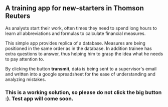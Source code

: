 ## A training app for new-starters in Thomson Reuters

As analysts start their work, often times they need to spend long hours to learn all abbreviations and formulas to calculate financial measures.

This simple app provides replica of a database. Measures are being positioned in the same order as in the database. In addition trainee has extra questions to answer, thus helping him to grasp the idea what he needs to pay attention to. 

By clicking the button **transmit**, data is being sent to a supervisor's email and written into a google spreadsheet for the ease of understanding and analyzing mistakes.


### This is a working solution, so please do not click the big button :). Test app will come soon.
